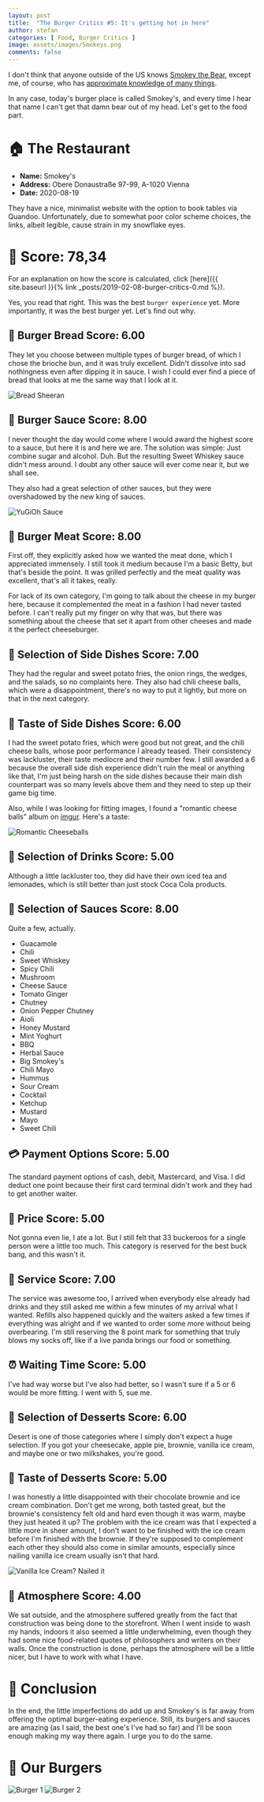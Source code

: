 ```yaml
---
layout: post
title:  "The Burger Critics #5: It's getting hot in here"
author: stefan
categories: [ Food, Burger Critics ]
image: assets/images/Smokeys.png
comments: false
---
```


I don't think that anyone outside of the US knows [Smokey the Bear](https://en.wikipedia.org/wiki/Smokey_Bear), except me, of course, who has [approximate knowledge of many things](https://www.youtube.com/watch?v=UaZcQSxYmpg).

In any case, today's burger place is called Smokey's, and every time I hear that name I can't get that damn bear out of my head. Let's get to the food part.

# 🏠 The Restaurant

 * **Name:** Smokey's
 * **Address:** Obere Donaustraße 97-99, A-1020 Vienna
 * **Date:** 2020-08-19

They have a nice, minimalist website with the option to book tables via Quandoo. Unfortunately, due to somewhat poor color scheme choices, the links, albeit legible, cause strain in my snowflake eyes.

# 💯 Score: 78,34

For an explanation on how the score is calculated, click [here]({{ site.baseurl }}{% link _posts/2019-02-08-burger-critics-0.md %}).

Yes, you read that right. This was the best `burger experience` yet. More importantly, it was the best burger yet. Let's find out why.

## 🍞 Burger Bread Score: 6.00

They let you choose between multiple types of burger bread, of which I chose the brioche bun, and it was truly excellent. Didn't dissolve into sad nothingness even after dipping it in sauce. I wish I could ever find a piece of bread that looks at me the same way that I look at it.

![Bread Sheeran]({{site.baseurl}}/assets/images/breadsheeran.png)

## 🥫 Burger Sauce Score: 8.00

I never thought the day would come where I would award the highest score to a sauce, but here it is and here we are. The solution was simple: Just combine sugar and alcohol. Duh. But the resulting Sweet Whiskey sauce didn't mess around. I doubt any other sauce will ever come near it, but we shall see.

They also had a great selection of other sauces, but they were overshadowed by the new king of sauces.

![YuGiOh Sauce]({{site.baseurl}}/assets/images/sauce-yugioh.jpg)

## 🥩 Burger Meat Score: 8.00

First off, they explicitly asked how we wanted the meat done, which I appreciated immensely. I still took it medium because I'm a basic Betty, but that's beside the point. It was grilled perfectly and the meat quality was excellent, that's all it takes, really.

For lack of its own category, I'm going to talk about the cheese in my burger here, because it complemented the meat in a fashion I had never tasted before. I can't really put my finger on why that was, but there was something about the cheese that set it apart from other cheeses and made it the perfect cheeseburger.

## 🥗 Selection of Side Dishes Score: 7.00

They had the regular and sweet potato fries, the onion rings, the wedges, and the salads, so no complaints here. They also had chili cheese balls, which were a disappointment, there's no way to put it lightly, but more on that in the next category.

## 🍟 Taste of Side Dishes Score: 6.00

I had the sweet potato fries, which were good but not great, and the chili cheese balls, whose poor performance I already teased. Their consistency was lackluster, their taste mediocre and their number few. I still awarded a 6 because the overall side dish experience didn't ruin the meal or anything like that, I'm just being harsh on the side dishes because their main dish counterpart was so many levels above them and they need to step up their game big time.

Also, while I was looking for fitting images, I found a "romantic cheese balls" album on [imgur](https://imgur.com/gallery/s4Y25/). Here's a taste:

![Romantic Cheeseballs]({{site.baseurl}}/assets/images/romantic-cheeseballs.jpg)


## 🧃 Selection of Drinks Score: 5.00

Although a little lackluster too, they did have their own iced tea and lemonades, which is still better than just stock Coca Cola products.


## 🧉 Selection of Sauces Score: 8.00

Quite a few, actually.

* Guacamole
* Chili
* Sweet Whiskey
* Spicy Chili
* Mushroom
* Cheese Sauce
* Tomato Ginger
* Chutney
* Onion Pepper Chutney
* Aioli
* Honey Mustard
* Mint Yoghurt
* BBQ
* Herbal Sauce
* Big Smokey's
* Chili Mayo
* Hummus
* Sour Cream
* Cocktail
* Ketchup
* Mustard
* Mayo
* Sweet Chili

## 💳 Payment Options Score: 5.00

The standard payment options of cash, debit, Mastercard, and Visa. I did deduct one point because their first card terminal didn't work and they had to get another waiter.

## 💸 Price Score: 5.00

Not gonna even lie, I ate a lot. But I still felt that 33 buckeroos for a single person were a little too much. This category is reserved for the best buck bang, and this wasn't it.

## 🤵 Service Score: 7.00

The service was awesome too, I arrived when everybody else already had drinks and they still asked me within a few minutes of my arrival what I wanted. Refills also happened quickly and the waiters asked a few times if everything was alright and if we wanted to order some more without being overbearing. I'm still reserving the 8 point mark for something that truly blows my socks off, like if a live panda brings our food or something.

## ⏰ Waiting Time Score: 5.00

I've had way worse but I've also had better, so I wasn't sure if a 5 or 6 would be more fitting. I went with 5, sue me.

## 🍨 Selection of Desserts Score: 6.00

Desert is one of those categories where I simply don't expect a huge selection. If you got your cheesecake, apple pie, brownie, vanilla ice cream, and maybe one or two milkshakes, you're good.


## 🍰 Taste of Desserts Score: 5.00

I was honestly a little disappointed with their chocolate brownie and ice cream combination. Don't get me wrong, both tasted great, but the brownie's consistency felt old and hard even though it was warm, maybe they just heated it up? The problem with the ice cream was that I expected a little more in sheer amount, I don't want to be finished with the ice cream before I'm finished with the brownie. If they're supposed to complement each other they should also come in similar amounts, especially since nailing vanilla ice cream usually isn't that hard.

![Vanilla Ice Cream? Nailed it]({{site.baseurl}}/assets/images/nailed-vanilla.jpg)

## 🎍 Atmosphere Score: 4.00

We sat outside, and the atmosphere suffered greatly from the fact that construction was being done to the storefront. When I went inside to wash my hands, indoors it also seemed a little underwhelming, even though they had some nice food-related quotes of philosophers and writers on their walls. Once the construction is done, perhaps the atmosphere will be a little nicer, but I have to work with what I have.

# 🏁 Conclusion

In the end, the little imperfections do add up and Smokey's is far away from offering the optimal burger-eating experience. Still, its burgers and sauces are amazing (as I said, the best one's I've had so far) and I'll be soon enough making my way there again. I urge you to do the same.

# 🍔 Our Burgers

![Burger 1]({{site.baseurl}}/assets/images/smokeys-1.jpg)
![Burger 2]({{site.baseurl}}/assets/images/smokeys-2.jpg)
